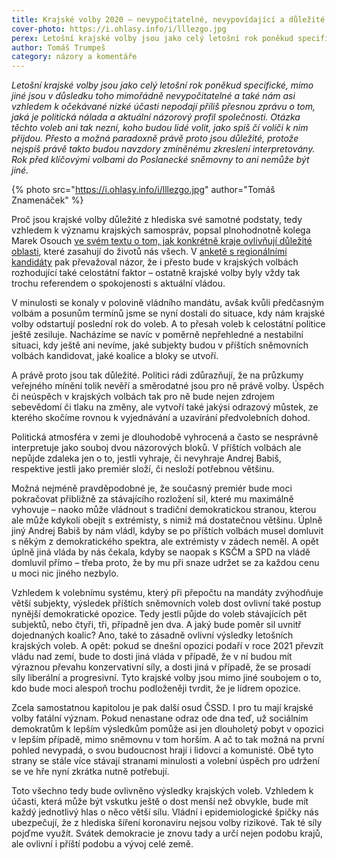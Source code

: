 ```yaml
---
title: Krajské volby 2020 – nevypočitatelné, nevypovídající a důležité
cover-photo: https://i.ohlasy.info/i/lllezgo.jpg
perex: Letošní krajské volby jsou jako celý letošní rok poněkud specifické, rok před klíčovými volbami do Poslanecké sněmovny jsou ale velmi důležité.
author: Tomáš Trumpeš
category: názory a komentáře
---
```


*Letošní krajské volby jsou jako celý letošní rok poněkud specifické, mimo jiné jsou v důsledku toho mimořádně nevypočitatelné a také nám asi vzhledem k očekávané nízké účasti nepodají příliš přesnou zprávu o tom, jaká je politická nálada a aktuální názorový profil společnosti. Otázka těchto voleb ani tak nezní, koho budou lidé volit, jako spíš čí voliči k nim přijdou. Přesto a možná paradoxně právě proto jsou důležité, protože nejspíš právě takto budou navzdory zmíněnému zkreslení interpretovány. Rok před klíčovými volbami do Poslanecké sněmovny to ani nemůže být jiné.*

{% photo src="https://i.ohlasy.info/i/lllezgo.jpg" author="Tomáš Znamenáček" %}

Proč jsou krajské volby důležité z hlediska své samotné podstaty, tedy vzhledem k významu krajských samospráv, popsal plnohodnotně kolega Marek Osouch [ve svém textu o tom, jak konkrétně kraje ovlivňují důležité oblasti](https://ohlasy.info/clanky/2020/09/co-dela-kraj.html), které zasahují do životů nás všech. V [anketě s regionálními kandidáty](https://ohlasy.info/clanky/2020/09/nemocnice-kraji.html) pak převažoval názor, že i přesto bude v krajských volbách rozhodující také celostátní faktor – ostatně krajské volby byly vždy tak trochu referendem o spokojenosti s aktuální vládou.

V minulosti se konaly v polovině vládního mandátu, avšak kvůli předčasným volbám a posunům termínů jsme se nyní dostali do situace, kdy nám krajské volby odstartují poslední rok do voleb. A to přesah voleb k celostátní politice ještě zesiluje. Nacházíme se navíc v poměrně nepřehledné a nestabilní situaci, kdy ještě ani nevíme, jaké subjekty budou v příštích sněmovních volbách kandidovat, jaké koalice a bloky se utvoří.

A právě proto jsou tak důležité. Politici rádi zdůrazňují, že na průzkumy veřejného mínění tolik nevěří a směrodatné jsou pro ně právě volby. Úspěch či neúspěch v krajských volbách tak pro ně bude nejen zdrojem sebevědomí či tlaku na změny, ale vytvoří také jakýsi odrazový můstek, ze kterého skočíme rovnou k vyjednávání a uzavírání předvolebních dohod.

Politická atmosféra v zemi je dlouhodobě vyhrocená a často se nesprávně interpretuje jako souboj dvou názorových bloků. V příštích volbách ale nepůjde zdaleka jen o to, jestli vyhraje, či nevyhraje Andrej Babiš, respektive jestli jako premiér složí, či nesloží potřebnou většinu. 

Možná nejméně pravděpodobné je, že současný premiér bude moci pokračovat přibližně za stávajícího rozložení sil, které mu maximálně vyhovuje – naoko může vládnout s tradiční demokratickou stranou, kterou ale může kdykoli obejít s extrémisty, s nimiž má dostatečnou většinu. Úplně jiný Andrej Babiš by nám vládl, kdyby se po příštích volbách musel domluvit s někým z demokratického spektra, ale extrémisty v zádech neměl. A opět úplně jiná vláda by nás čekala, kdyby se naopak s KSČM a SPD na vládě domluvil přímo – třeba proto, že by mu při snaze udržet se za každou cenu u moci nic jiného nezbylo.

Vzhledem k volebnímu systému, který při přepočtu na mandáty zvýhodňuje větší subjekty, výsledek příštích sněmovních voleb dost ovlivní také postup nynější demokratické opozice. Tedy jestli půjde do voleb stávajících pět subjektů, nebo čtyři, tři, případně jen dva. A jaký bude poměr sil uvnitř dojednaných koalic? Ano, také to zásadně ovlivní výsledky letošních krajských voleb. A opět: pokud se dnešní opozici podaří v roce 2021 převzít vládu nad zemí, bude to dosti jiná vláda v případě, že v ní budou mít výraznou převahu konzervativní síly, a dosti jiná v případě, že se prosadí síly liberální a progresivní. Tyto krajské volby jsou mimo jiné soubojem o to, kdo bude moci alespoň trochu podloženěji tvrdit, že je lídrem opozice.

Zcela samostatnou kapitolou je pak další osud ČSSD. I pro tu mají krajské volby fatální význam. Pokud nenastane odraz ode dna teď, už sociálním demokratům k lepším výsledkům pomůže asi jen dlouholetý pobyt v opozici v lepším případě, mimo sněmovnu v tom horším. A ač to tak možná na první pohled nevypadá, o svou budoucnost hrají i lidovci a komunisté. Obě tyto strany se stále více stávají stranami minulosti a volební úspěch pro udržení se ve hře nyní zkrátka nutně potřebují.

Toto všechno tedy bude ovlivněno výsledky krajských voleb. Vzhledem k účasti, která může být vskutku ještě o dost menší než obvykle, bude mít každý jednotlivý hlas o něco větší sílu. Vládní i epidemiologické špičky nás ubezpečují, že z hlediska šíření koronaviru nejsou volby rizikové. Tak té síly pojďme využít. Svátek demokracie je znovu tady a určí nejen podobu krajů, ale ovlivní i příští podobu a vývoj celé země.
